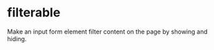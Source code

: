 filterable
==========

Make an input form element filter content on the page by showing and hiding. 
